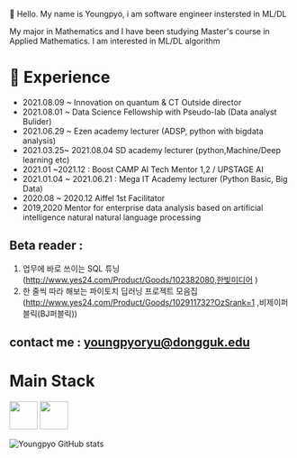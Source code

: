 👋 Hello. My name is Youngpyo, i am software engineer instersted in ML/DL

My major in Mathematics and I have been studying Master's course in Applied Mathematics.
I am interested in ML/DL algorithm



# :pig_nose: Experience
- 2021.08.09 ~ Innovation on quantum & CT Outside director
- 2021.08.01 ~ Data Science Fellowship with Pseudo-lab (Data analyst Bulider)
- 2021.06.29 ~ Ezen academy lecturer (ADSP, python with bigdata analysis)
- 2021.03.25~ 2021.08.04 SD academy lecturer (python,Machine/Deep learning etc)
- 2021.01 ~2021.12 : Boost CAMP AI Tech Mentor 1,2 / UPSTAGE AI
- 2021.01.04 ~ 2021.06.21 : Mega IT Academy lecturer (Python Basic, Big Data)
- 2020.08 ~ 2020.12 Aiffel 1st Facilitator
- 2019,2020 Mentor for enterprise data analysis based on artificial intelligence natural natural language processing

## Beta reader : 
1. 업무에 바로 쓰이는 SQL 튜닝(http://www.yes24.com/Product/Goods/102382080,한빛미디어 )
2. 한 줄씩 따라 해보는 파이토치 딥러닝 프로젝트 모음집(http://www.yes24.com/Product/Goods/102911732?OzSrank=1 ,비제이퍼블릭(BJ퍼블릭))


## contact me : youngpyoryu@dongguk.edu 

# Main Stack

<image src = "https://user-images.githubusercontent.com/29730449/107788544-e08eb100-6d93-11eb-8976-7c452760642b.png" height = "50"> <image src = "https://user-images.githubusercontent.com/29730449/107788572-e8e6ec00-6d93-11eb-80b6-1d4f109fa82d.png" height = "50">



<!--
**Youngpyoryu/Youngpyoryu** is a ✨ _special_ ✨ repository because its `README.md` (this file) appears on your GitHub profile.



Here are some ideas to get you started:

- 🔭 I’m currently working on ...
- 🌱 I’m currently learning ...
- 👯 I’m looking to collaborate on ...
- 🤔 I’m looking for help with ...
- 💬 Ask me about ...
- 📫 How to reach me: ...
- 😄 Pronouns: ...
- ⚡ Fun fact: ...
-->


![Youngpyo GitHub stats](https://github-readme-stats.vercel.app/api?username=Youngpyoryu&show_icons=true&theme=radical)
